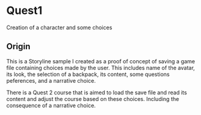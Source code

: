 # Quest1
Creation of a character and some choices

## Origin
This is a Storyline sample I created as a proof of concept of saving a game file containing choices made by the user. This includes name of the avatar, its look, the selection of a backpack, its content, some questions peferences, and a narrative choice.

There is a Quest 2 course that is aimed to load the save file and read its content and adjust the course based on these choices. Including the consequence of a narrative choice.
